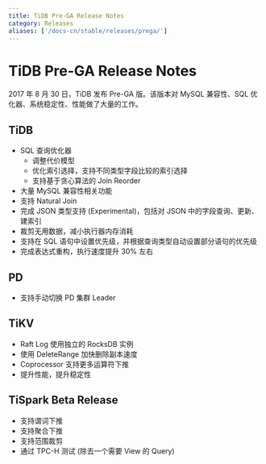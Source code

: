 ```yaml
---
title: TiDB Pre-GA Release Notes
category: Releases
aliases: ['/docs-cn/stable/releases/prega/']
---
```


# TiDB Pre-GA Release Notes

2017 年 8 月 30 日，TiDB 发布 Pre-GA 版。该版本对 MySQL 兼容性、SQL 优化器、系统稳定性、性能做了大量的工作。

## TiDB

+ SQL 查询优化器
    - 调整代价模型
    - 优化索引选择，支持不同类型字段比较的索引选择
    - 支持基于贪心算法的 Join Reorder
+ 大量 MySQL 兼容性相关功能
+ 支持 Natural Join
+ 完成 JSON 类型支持 (Experimental)，包括对 JSON 中的字段查询、更新、建索引
+ 裁剪无用数据，减小执行器内存消耗
+ 支持在 SQL 语句中设置优先级，并根据查询类型自动设置部分语句的优先级
+ 完成表达式重构，执行速度提升 30% 左右

## PD

+ 支持手动切换 PD 集群 Leader

## TiKV

+ Raft Log 使用独立的 RocksDB 实例
+ 使用 DeleteRange 加快删除副本速度
+ Coprocessor 支持更多运算符下推
+ 提升性能，提升稳定性

## TiSpark Beta Release

+ 支持谓词下推
+ 支持聚合下推
+ 支持范围裁剪
+ 通过 TPC-H 测试 (除去一个需要 View 的 Query)
